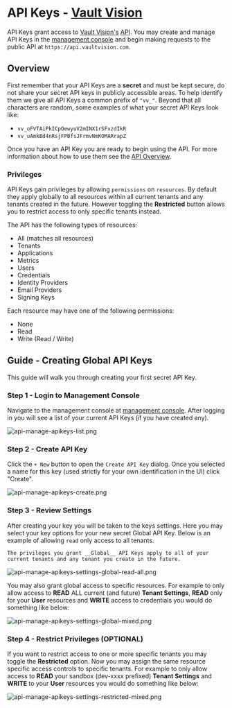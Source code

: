 API Keys - [Vault Vision](https://vaultvision.com) 
========

API Keys grant access to [Vault Vision's](https://vaultvision.com) [API](api.md). You may create and manage API Keys in the [management console](https://manage.vaultvision.com/apikeys) and begin making requests to the public API at `https://api.vaultvision.com`.



## Overview

First remember that your API Keys are a __secret__ and must be kept secure, do not share your secret API keys in publicly accessible areas. To help identify them we give all API Keys a common prefix of `"vv_"`. Beyond that all characters are random, some examples of what your secret API Keys look like:

 - `vv_oFVTAiPkICpOewyuV2mINX1rSFxzdIkR`
 - `vv_uAmkBd4nRsjFPBfsJFrmvNmKOMARrapZ`

Once you have an API Key you are ready to begin using the API. For more information about how to use them see the [API Overview](api.md).


### Privileges

API Keys gain privileges by allowing `permissions` on `resources`. By default they apply globally to all resources within all current tenants and any tenants created in the future. However toggling the __Restricted__ button allows you to restrict access to only specific tenants instead.

The API has the following types of resources:

- All (matches all resources)
- Tenants
- Applications
- Metrics
- Users
- Credentials
- Identity Providers
- Email Providers	
- Signing Keys

Each resource may have one of the following permissions:

- None
- Read
- Write (Read / Write)


## Guide - Creating Global API Keys

This guide will walk you through creating your first secret API Key.

### Step 1 - Login to Management Console

Navigate to the management console at [management console](https://manage.vaultvision.com/apikeys). After logging in you will see a list of your current API Keys (if you have created any).

![api-manage-apikeys-list.png](img/api-manage-apikeys-list.png)


### Step 2 - Create API Key

Click the `+ New` button to open the `Create API Key` dialog. Once you selected a name for this key (used strictly for your own identification in the UI) click "Create".

![api-manage-apikeys-create.png](img/api-manage-apikeys-create.png)


### Step 3 - Review Settings

After creating your key you will be taken to the keys settings. Here you may select your key options for your new secret Global API Key. Below is an example of allowing `read` only access to all tenants.

```{note}
The privileges you grant __Global__ API Keys apply to all of your current tenants and any tenant you create in the future.
```

![api-manage-apikeys-settings-global-read-all.png](img/api-manage-apikeys-settings-global-read-all.png)

You may also grant global access to specific resources. For example to only allow access to __READ__ ALL current (and future) __Tenant Settings__, __READ__ only for your __User__ resources and __WRITE__ access to credentials you would do something like below:

![api-manage-apikeys-settings-global-mixed.png](img/api-manage-apikeys-settings-global-mixed.png)


### Step 4 - Restrict Privileges (OPTIONAL)

If you want to restrict access to one or more specific tenants you may toggle the __Restricted__ option. Now you may
assign the same resource specific access controls to specific tenants. For example to only allow access to __READ__ your sandbox (dev-xxxx prefixed) __Tenant Settings__ and __WRITE__ to your __User__ resources you would do something like below:

![api-manage-apikeys-settings-restricted-mixed.png](img/api-manage-apikeys-settings-restricted-mixed.png)

